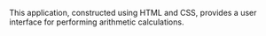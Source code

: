 This application, constructed using HTML and CSS, provides a user interface for performing arithmetic calculations.
